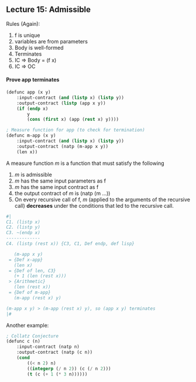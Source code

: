 ## Lecture 15: Admissible

Rules (Again):

1. f is unique
2. variables are from parameters
3. Body is well-formed
4. Terminates
5. IC => Body = (f x)
6. IC => OC

#### Prove app terminates

```lisp
(defunc app (x y)
    :input-contract (and (listp x) (listp y))
    :output-contract (listp (app x y))
    (if (endp x) 
        y
        (cons (first x) (app (rest x) y))))

; Measure function for app (to check for termination)
(defunc m-app (x y)
    :input-contract (and (listp x) (listp y))
    :output-contract (natp (m-app x y))
    (len x))
```

A measure function *m* is a function that must satisfy the following

1. *m* is admissible
2. *m* has the same input parameters as f
3. *m* has the same input contract as f
4. the output contract of *m* is (natp (m ...))
5. On every recursive call of f, *m* (applied to the arguments of the recursive call) **decreases** under the conditions that led to the recursive call.

```lisp
#|
C1. (listp x)
C2. (listp y)
C3. ~(endp x)
-------------
C4. (listp (rest x)) {C3, C1, Def endp, def lisp}

   (m-app x y)
 = {Def x-app}
   (len x)
 = {Def of len, C3}
   (+ 1 (len (rest x)))
 > {Arithmetic}
   (len (rest x))
 = {Def of m-app}
   (m-app (rest x) y)

(m-app x y) > (m-app (rest x) y), so (app x y) terminates
|#
```

Another example:

```lisp
; Collatz Conjecture
(defunc c (n)
    :input-contract (natp n)
    :output-contract (natp (c n))
    (cond 
        ((< n 2) n)
        ((integerp (/ n 2)) (c (/ n 2)))
        (t (c (+ 1 (* 3 n))))))
```

